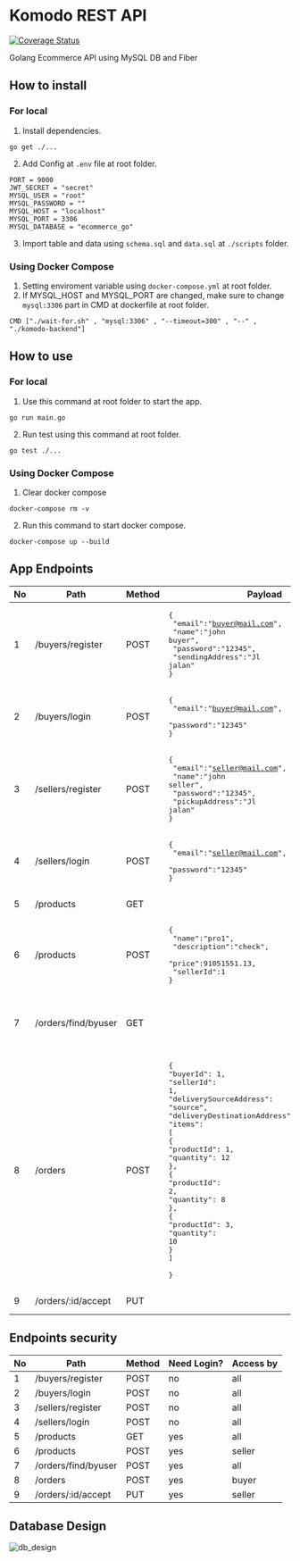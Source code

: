 # Komodo REST API

[![Coverage Status](https://coveralls.io/repos/github/hieronimusbudi/komodo-backend/badge.svg?branch=main)](https://coveralls.io/github/hieronimusbudi/komodo-backend?branch=main)

Golang Ecommerce API using MySQL DB and Fiber

## How to install

### For local

1. Install dependencies.

```golang
go get ./...
```

2. Add Config at `.env` file at root folder.

```golang
PORT = 9000
JWT_SECRET = "secret"
MYSQL_USER = "root"
MYSQL_PASSWORD = ""
MYSQL_HOST = "localhost"
MYSQL_PORT = 3306
MYSQL_DATABASE = "ecommerce_go"
```

3. Import table and data using `schema.sql` and `data.sql` at `./scripts` folder.

### Using Docker Compose

1. Setting enviroment variable using `docker-compose.yml` at root folder.
2. If MYSQL_HOST and MYSQL_PORT are changed, make sure to change `mysql:3306` part in CMD at dockerfile at root folder.

```golang
CMD ["./wait-for.sh" , "mysql:3306" , "--timeout=300" , "--" , "./komodo-backend"]
```

## How to use

### For local

1. Use this command at root folder to start the app.

```golang
go run main.go
```

2. Run test using this command at root folder.

```golang
go test ./...
```

### Using Docker Compose

1. Clear docker compose

```golang
docker-compose rm -v
```

2. Run this command to start docker compose.

```golang
docker-compose up --build
```

## App Endpoints

| No  | Path                | Method | Payload                                                                                                                                                                                                                                                                                                                     | Description                                        |
| --- | ------------------- | ------ | --------------------------------------------------------------------------------------------------------------------------------------------------------------------------------------------------------------------------------------------------------------------------------------------------------------------------- | -------------------------------------------------- |
| 1   | /buyers/register    | POST   | <pre lang="json">{<br> "email":"buyer@mail.com",<br> "name":"john buyer",<br> "password":"12345",<br> "sendingAddress":"Jl jalan"<br>}</pre>                                                                                                                                                                                | Buyer register                                     |
| 2   | /buyers/login       | POST   | <pre lang="json">{<br> "email":"buyer@mail.com",<br> "password":"12345"<br>}</pre>                                                                                                                                                                                                                                          | Buyer login                                        |
| 3   | /sellers/register   | POST   | <pre lang="json">{<br> "email":"seller@mail.com",<br> "name":"john seller",<br> "password":"12345",<br> "pickupAddress":"Jl jalan"<br>}</pre>                                                                                                                                                                               | Seller register                                    |
| 4   | /sellers/login      | POST   | <pre lang="json">{<br> "email":"seller@mail.com",<br> "password":"12345"<br>}</pre>                                                                                                                                                                                                                                         | Seller login                                       |
| 5   | /products           | GET    |                                                                                                                                                                                                                                                                                                                             | Get all products                                   |
| 6   | /products           | POST   | <pre lang="json">{<br> "name":"pro1",<br> "description":"check",<br> "price":91051551.13,<br> "sellerId":1<br>}</pre>                                                                                                                                                                                                       | Create a product                                   |
| 7   | /orders/find/byuser | GET    |                                                                                                                                                                                                                                                                                                                             | Get all orders by buyer/seller id inside JWT token |
| 8   | /orders             | POST   | <pre lang="json">{<br>"buyerId": 1,<br>"sellerId": 1,<br>"deliverySourceAddress": "source",<br>"deliveryDestinationAddress": "destination",<br>"items": [<br>{<br>"productId": 1,<br>"quantity": 12<br>},<br>{<br>"productId": 2,<br>"quantity": 8<br>},<br>{<br>"productId": 3,<br>"quantity": 10<br>}<br>]<br><br>}</pre> | Create an order                                     |
| 9   | /orders/:id/accept  | PUT    |                                                                                                                                                                                                                                                                                                                             | Accept order                                       |

## Endpoints security

| No  | Path                | Method | Need Login? | Access by |
| --- | ------------------- | ------ | ----------- | --------- |
| 1   | /buyers/register    | POST   | no          | all       |
| 2   | /buyers/login       | POST   | no          | all       |
| 3   | /sellers/register   | POST   | no          | all       |
| 4   | /sellers/login      | POST   | no          | all       |
| 5   | /products           | GET    | yes         | all       |
| 6   | /products           | POST   | yes         | seller    |
| 7   | /orders/find/byuser | POST   | yes         | all       |
| 8   | /orders             | POST   | yes         | buyer     |
| 9   | /orders/:id/accept  | PUT    | yes         | seller    |

## Database Design

![db_design](https://user-images.githubusercontent.com/28037175/116769487-b67d8e80-aa66-11eb-8820-cfac90be9eeb.png)
